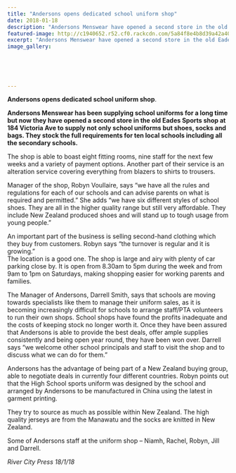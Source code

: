 ```yaml
---
title: "Andersons opens dedicated school uniform shop"
date: 2018-01-18
description: "Andersons Menswear have opened a second store in the old Eades Sports shop at 184 Victoria Ave to supply not only school uniforms..."
featured-image: http://c1940652.r52.cf0.rackcdn.com/5a84f8e4b8d39a42a4000672/Andersons-for-Men-new-shop-rcp-22-jan.jpg
excerpt: "Andersons Menswear have opened a second store in the old Eades Sports shop at 184 Victoria Ave to supply not only school uniforms.."
image_gallery:
    
    
    
    
    
---
```


<p><strong>Andersons opens dedicated school uniform shop</strong>.</p>
<p><strong>Andersons Menswear has been supplying school uniforms for a long time but now they have opened a second store in the old Eades Sports shop at 184 Victoria Ave to supply not only school uniforms but shoes, socks and bags. They stock the full requirements for ten local schools including all the secondary schools.</strong></p>
<p>The shop is able to boast eight fitting rooms, nine staff for the next few weeks and a variety of payment options. Anothe<span class="text_exposed_show">r part of their service is an alteration service covering everything from blazers to shirts to trousers.<br /></span></p>
<p><span class="text_exposed_show">Manager of the shop, Robyn Voullaire, says &ldquo;we have all the rules and regulations for each of our schools and can advise parents on what is required and permitted.&rdquo; She adds &ldquo;we have six different styles of school shoes. They are all in the higher quality range but still very affordable. They include New Zealand produced shoes and will stand up to tough usage from young people.&rdquo;<br /></span></p>
<p><span class="text_exposed_show">An important part of the business is selling second-hand clothing which they buy from customers. Robyn says &ldquo;the turnover is regular and it is growing.&rdquo;<br />The location is a good one. The shop is large and airy with plenty of car parking close by. It is open from 8.30am to 5pm during the week and from 9am to 1pm on Saturdays, making shopping easier for working parents and families.&nbsp;<br /></span></p>
<p><span class="text_exposed_show">The Manager of Andersons, Darrell Smith, says that schools are moving towards specialists like them to manage their uniform sales, as it is becoming increasingly difficult for schools to arrange staff/PTA volunteers to run their own shops. School shops have found the profits inadequate and the costs of keeping stock no longer worth it. Once they have been assured that Andersons is able to provide the best deals, offer ample supplies consistently and being open year round, they have been won over. Darrell says &ldquo;we welcome other school principals and staff to visit the shop and to discuss what we can do for them.&rdquo;<br /></span></p>
<p><span class="text_exposed_show">Andersons has the advantage of being part of a New Zealand buying group, able to negotiate deals in currently four different countries. Robyn points out that the High School sports uniform was designed by the school and arranged by Andersons to be manufactured in China using the latest in garment printing.<br /></span></p>
<p><span class="text_exposed_show">They try to source as much as possible within New Zealand. The high quality jerseys are from the Manawatu and the socks are knitted in New Zealand.</span></p>
<div class="text_exposed_show">
<p>Some of Andersons staff at the uniform shop &ndash; Niamh, Rachel, Robyn, Jill and Darrell.</p>
<p><em>River City Press 18/1/18</em></p>
</div>


